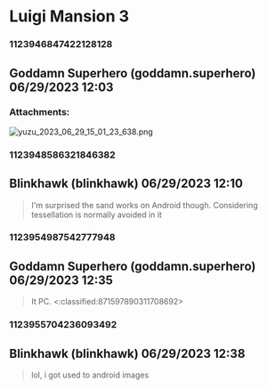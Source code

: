 # Luigi Mansion 3
### 1123946847422128128
## Goddamn Superhero (goddamn.superhero) 06/29/2023 12:03 

> 
### Attachments: 
![yuzu_2023_06_29_15_01_23_638.png](https://yuzudiscordbackup.s3.us-west-2.amazonaws.com/files-media/1123946847422128128_yuzu_2023_06_29_15_01_23_638.png)

### 1123948586321846382
## Blinkhawk (blinkhawk) 06/29/2023 12:10 

> I'm surprised the sand works on Android though. Considering tessellation is normally avoided in it

### 1123954987542777948
## Goddamn Superhero (goddamn.superhero) 06/29/2023 12:35 

> It PC. <:classified:871597890311708692>

### 1123955704236093492
## Blinkhawk (blinkhawk) 06/29/2023 12:38 

> lol, i got used to android images

